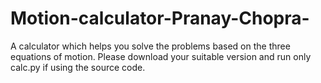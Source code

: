 # Motion-calculator-Pranay-Chopra-
A calculator which helps you solve the problems based on the three equations of motion. Please download your suitable version and run only calc.py if using the source code.
